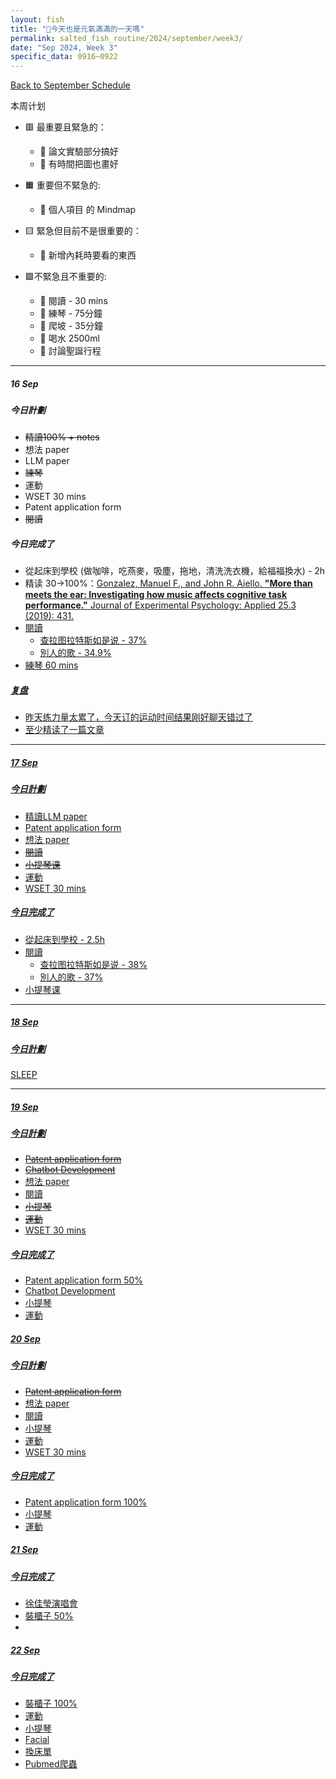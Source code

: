 ```yaml
---
layout: fish
title: "🎐今天也是元氣滿滿的一天嗎"
permalink: salted_fish_routine/2024/september/week3/
date: "Sep 2024, Week 3"
specific_data: 0916~0922
---
```



<a href="{{ '/salted_fish_routine/2024/september/' | relative_url }}">Back to September Schedule</a>

本周计划
   - 🟥 最重要且緊急的：
      - 🔆 論文實驗部分搞好
      - 🔆 有時間把圖也畫好
  
   - 🟧 重要但不緊急的:
      - 🔆 個人項目 的 Mindmap
  
   - 🟨 緊急但目前不是很重要的：
      - 🔆 新增內耗時要看的東西 

   - 🟩不緊急且不重要的:
      - 🔆 閱讀 - 30 mins
      - 🔆 練琴 - 75分鐘
      - 🔆 爬坡 - 35分鐘
      - 🔆 喝水 2500ml
      - 🔆 討論聖誕行程

---

##### 16 Sep

##### 今日計劃

  - ~~精讀100% + notes~~
  - 想法 paper 
  - LLM paper
  - ~~練琴~~
  - 運動
  - WSET 30 mins
  - Patent application form
  - ~~閱讀~~


##### 今日完成了
   - 從起床到學校 (做咖啡，吃燕麥，吸塵，拖地，清洗洗衣機，給福福換水) - 2h
   - 精读 30->100%：<a href="{{ '/paper_notes/music/' | relative_url }}">Gonzalez, Manuel F., and John R. Aiello. **"More than meets the ear: Investigating how music affects cognitive task performance."** Journal of Experimental Psychology: Applied 25.3 (2019): 431.
   - 閱讀
     - 查拉图拉特斯如是说 - 37%
     - 別人的歌 - 34.9%
   - 練琴 60 mins
  
##### 复盘


  - 昨天练力量太累了，今天订的运动时间结果刚好聊天错过了
  - 至少精读了一篇文章

---

##### 17 Sep

##### 今日計劃

  
  - 精讀LLM paper
  - Patent application form
  - 想法 paper
  - ~~閱讀~~
  - ~~小提琴课~~
  - 運動
  - WSET 30 mins


##### 今日完成了
   - 從起床到學校 - 2.5h
   - 閱讀
     - 查拉图拉特斯如是说 - 38%
     - 別人的歌 - 37%
   - 小提琴课
  

---

##### 18 Sep

##### 今日計劃

  SLEEP


---

##### 19 Sep

##### 今日計劃

  - ~~Patent application form~~
  - ~~Chatbot Development~~
  - 想法 paper
  - 閱讀
  - ~~小提琴~~
  - ~~運動~~
  - WSET 30 mins


##### 今日完成了
   - Patent application form 50%
   - Chatbot Development
   - 小提琴
   - 運動
  


##### 20 Sep

##### 今日計劃

  - ~~Patent application form~~
  - 想法 paper
  - 閱讀
  - 小提琴
  - 運動
  - WSET 30 mins


##### 今日完成了
   - Patent application form 100%
   - 小提琴
   - 運動
  


##### 21 Sep

##### 今日完成了
 -  徐佳瑩演唱會
 -  裝櫃子 50%
-  



##### 22 Sep

##### 今日完成了
 -  裝櫃子 100%
 -  運動
 -  小提琴
 -  Facial
 -  換床單
 -  Pubmed爬蟲



  